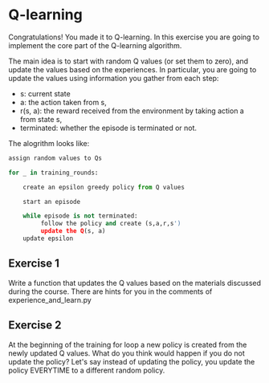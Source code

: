 # Q-learning
Congratulations! You made it to Q-learning. In this exercise you are going to 
implement the core part of the Q-learning algorithm.

The main idea is to start with random Q values (or set them to zero), and update the 
values based on the experiences. In particular, you are going to update the values 
using information you gather from each step:
* s: current state
* a: the action taken from s,
* r(s, a): the reward received from the environment by taking action a from state s,
* terminated: whether the episode is terminated or not.

The alogrithm looks like:
```python
assign random values to Qs

for _ in training_rounds:

    create an epsilon greedy policy from Q values

    start an episode

    while episode is not terminated:
         follow the policy and create (s,a,r,s')
         update the Q(s, a)
    update epsilon
```

## Exercise 1
Write a function that updates the Q values based on the materials discussed during 
the course. There are hints for you in the comments of experience_and_learn.py

## Exercise 2
At the beginning of the training for loop a new policy is created from the newly 
updated Q values. What do you think would happen if you do not update the policy? 
Let's say instead of updating the policy, you update the policy EVERYTIME to a 
different 
random 
policy.